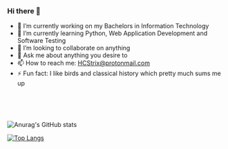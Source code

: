 ### Hi there 👋

- 🔭 I’m currently working on my Bachelors in Information Technology
- 🌱 I’m currently learning Python, Web Application Development and Software Testing
- 👯 I’m looking to collaborate on anything 
- 💬 Ask me about anything you desire to
- 📫 How to reach me: HCStrix@protonmail.com
- ⚡ Fun fact: I like birds and classical history which pretty much sums me up
<br>
<br>
<br>


![Anurag's GitHub stats](https://github-readme-stats.vercel.app/api?username=HamishDrogemuller&show_icons=true&theme=tokyonight&count_private=true)
<br>

[![Top Langs](https://github-readme-stats.vercel.app/api/top-langs/?username=HamishDrogemuller&layout=compact&theme=tokyonight)](https://github.com/anuraghazra/github-readme-stats)


<!--
**HamishDrogemuller/HamishDrogemuller** is a ✨ _special_ ✨ repository because its `README.md` (this file) appears on your GitHub profile.

Here are some ideas to get you started:

- 🔭 I’m currently working on my Bachelors in Information Technology
- 🌱 I’m currently learning Python, Web Application Development and Software Testing
- 👯 I’m looking to collaborate on anything 
- 💬 Ask me about anything you desire to
- 📫 How to reach me: HCStrix@protonmail.com
- ⚡ Fun fact: I like birds and history which pretty much sums me up
-->
